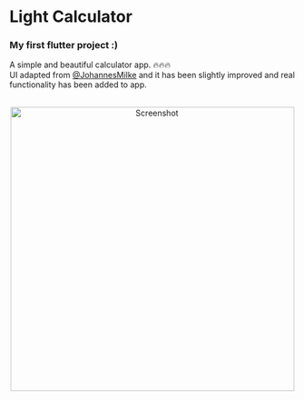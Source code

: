 # Light Calculator

### My first flutter project :)
A simple and beautiful calculator app. 🔥🔥🔥
<br/>
UI adapted from [@JohannesMilke](https://github.com/JohannesMilke/calculator_ui_example) and it has been slightly improved and real functionality has been added to app.
<br/>
<br/>
<p align="center">
  <img src="https://github.com/hicte/light_calculator/raw/main/Screenshot.jpeg" width="500" alt="Screenshot">
</p>
